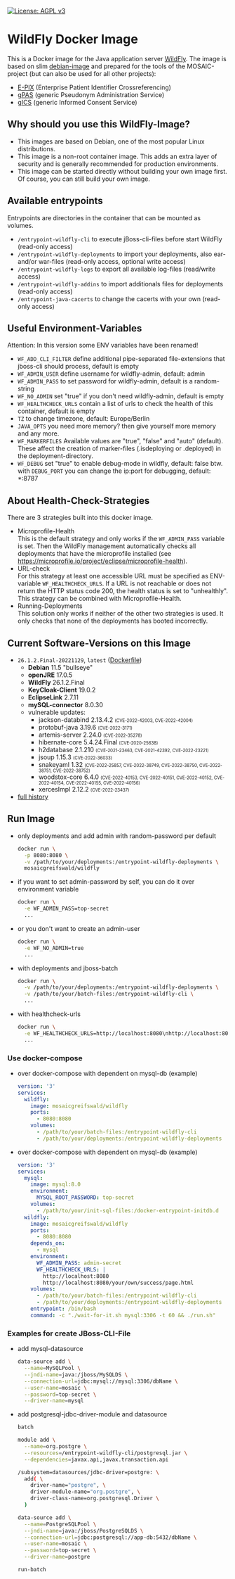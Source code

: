 [![License: AGPL v3](https://img.shields.io/badge/License-AGPL%20v3-blue.svg)](https://www.gnu.org/licenses/agpl-3.0)

# WildFly Docker Image
This is a Docker image for the Java application server [WildFly](http://wildfly.org/). The image is based on slim [debian-image](https://hub.docker.com/_/debian) and prepared for the tools of the MOSAIC-project (but can also be used for all other projects):

* [E-PIX](https://mosaic-greifswald.de/werkzeuge-und-vorlagen/id-management-e-pix.html) (Enterprise Patient Identifier Crossreferencing)
* [gPAS](https://mosaic-greifswald.de/werkzeuge-und-vorlagen/pseudonymverwaltung-gpas.html) (generic Pseudonym Administration Service)
* [gICS](https://mosaic-greifswald.de/werkzeuge-und-vorlagen/einwilligungsmanagement-gics.html) (generic Informed Consent Service)

## Why should you use this WildFly-Image?
* This images are based on Debian, one of the most popular Linux distributions.
* This image is a non-root container image. This adds an extra layer of security and is generally recommended for production environments.
* This image can be started directly without building your own image first. Of course, you can still build your own image.

## Available entrypoints
Entrypoints are directories in the container that can be mounted as volumes.
* `/entrypoint-wildfly-cli` to execute jBoss-cli-files before start WildFly (read-only access)
* `/entrypoint-wildfly-deployments` to import your deployments, also ear- and/or war-files (read-only access, optional write access)
* `/entrypoint-wildfly-logs` to export all available log-files (read/write access)
* `/entrypoint-wildfly-addins` to import additionals files for deployments (read-only access)
* `/entrypoint-java-cacerts` to change the cacerts with your own (read-only access)

## Useful Environment-Variables
Attention: In this version some ENV variables have been renamed!
* `WF_ADD_CLI_FILTER` define additional pipe-separated file-extensions that jboss-cli should process, default is empty
* `WF_ADMIN_USER` define username for wildfly-admin, default: admin
* `WF_ADMIN_PASS` to set password for wildfly-admin, default is a random-string
* `WF_NO_ADMIN` set "true" if you don't need wildfly-admin, default is empty
* `WF_HEALTHCHECK_URLS` contain a list of urls to check the health of this container, default is empty
* `TZ` to change timezone, default: Europe/Berlin
* `JAVA_OPTS` you need more memory? then give yourself more memory and any more.
* `WF_MARKERFILES` Available values are "true", "false" and "auto" (default). These affect the creation of marker-files (.isdeploying or .deployed) in the deployment-directory.
* `WF_DEBUG` set "true" to enable debug-mode in wildfly, default: false
  btw. with `DEBUG_PORT` you can change the ip:port for debugging, default: *:8787

## About Health-Check-Strategies
There are 3 strategies built into this docker image.

* Microprofile-Health<br>
  This is the default strategy and only works if the `WF_ADMIN_PASS` variable is set. Then the WildFly management automatically checks all deployments that have the microprofile installed (see https://microprofile.io/project/eclipse/microprofile-health).
* URL-check<br>
  For this strategy at least one accessible URL must be specified as ENV-variable `WF_HEALTHCHECK_URLS`. If a URL is not reachable or does not return the HTTP status code 200, the health status is set to "unhealthly". This strategy can be combined with Microprofile-Health.
* Running-Deployments<br>
  This solution only works if neither of the other two strategies is used. It only checks that none of the deployments has booted incorrectly.

## Current Software-Versions on this Image
* `26.1.2.Final-20221129`, `latest` ([Dockerfile](https://github.com/mosaic-hgw/WildFly/blob/master/Dockerfile))
  - **Debian** 11.5 "bullseye"
  - **openJRE** 17.0.5
  - **WildFly** 26.1.2.Final
  - **KeyCloak-Client** 19.0.2
  - **EclipseLink** 2.7.11
  - **mySQL-connector** 8.0.30
  - vulnerable updates:
    - jackson-databind 2.13.4.2 <small><small>(CVE-2022-42003, CVE-2022-42004)</small></small>
    - protobuf-java 3.19.6 <small><small>(CVE-2022-3171)</small></small>
    - artemis-server 2.24.0 <small><small>(CVE-2022-35278)</small></small>
    - hibernate-core 5.4.24.Final <small><small>(CVE-2020-25638)</small></small>
    - h2database 2.1.210 <small><small>(CVE-2021-23463, CVE-2021-42392, CVE-2022-23221)</small></small>
    - jsoup 1.15.3 <small><small>(CVE-2022-36033)</small></small>
    - snakeyaml 1.32 <small><small>(CVE-2022-25857, CVE-2022-38749, CVE-2022-38750, CVE-2022-38751, CVE-2022-38752)</small></small>
    - woodstox-core 6.4.0 <small><small>(CVE-2022-40153, CVE-2022-40151, CVE-2022-40152, CVE-2022-40154, CVE-2022-40155, CVE-2022-40156)</small></small>
    - xercesImpl 2.12.2 <small><small>(CVE-2022-23437)</small></small>
* [full history](https://github.com/mosaic-hgw/WildFly/blob/master/change_history.md)

## Run Image
* only deployments and add admin with random-password per default
  ```sh
  docker run \
    -p 8080:8080 \
    -v /path/to/your/deployments:/entrypoint-wildfly-deployments \
    mosaicgreifswald/wildfly
  ```

* if you want to set admin-password by self, you can do it over environment variable
  ```sh
  docker run \
    -e WF_ADMIN_PASS=top-secret
    ...
  ```

* or you don't want to create an admin-user
  ```sh
  docker run \
    -e WF_NO_ADMIN=true
    ...
  ```

* with deployments and jboss-batch
  ```sh
  docker run \
    -v /path/to/your/deployments:/entrypoint-wildfly-deployments \
    -v /path/to/your/batch-files:/entrypoint-wildfly-cli \
    ...
  ```

* with healthcheck-urls
  ```sh
  docker run \
    -e WF_HEALTHCHECK_URLS=http://localhost:8080\nhttp://localhost:8080/ths-web/html/public/common/processCompleted.xhtml
    ...
  ```

### Use docker-compose
* over docker-compose with dependent on mysql-db (example)
  ```yaml
  version: '3'
  services:
    wildfly:
      image: mosaicgreifswald/wildfly
      ports:
        - 8080:8080
      volumes:
        - /path/to/your/batch-files:/entrypoint-wildfly-cli
        - /path/to/your/deployments:/entrypoint-wildfly-deployments
  ```

* over docker-compose with dependent on mysql-db (example)
  ```yaml
  version: '3'
  services:
    mysql:
      image: mysql:8.0
      environment:
        MYSQL_ROOT_PASSWORD: top-secret
      volumes:
        - /path/to/your/init-sql-files:/docker-entrypoint-initdb.d
    wildfly:
      image: mosaicgreifswald/wildfly
      ports:
        - 8080:8080
      depends_on:
        - mysql
      environment:
        WF_ADMIN_PASS: admin-secret
        WF_HEALTHCHECK_URLS: |
          http://localhost:8080
          http://localhost:8080/your/own/success/page.html
      volumes:
        - /path/to/your/batch-files:/entrypoint-wildfly-cli
        - /path/to/your/deployments:/entrypoint-wildfly-deployments
      entrypoint: /bin/bash
      command: -c "./wait-for-it.sh mysql:3306 -t 60 && ./run.sh"
  ```

### Examples for create JBoss-CLI-File
* add mysql-datasource
  ```sh
  data-source add \
    --name=MySQLPool \
    --jndi-name=java:/jboss/MySQLDS \
    --connection-url=jdbc:mysql://mysql:3306/dbName \
    --user-name=mosaic \
    --password=top-secret \
    --driver-name=mysql
  ```

* add postgresql-jdbc-driver-module and datasource
  ```sh
  batch

  module add \
    --name=org.postgre \
    --resources=/entrypoint-wildfly-cli/postgresql.jar \
    --dependencies=javax.api,javax.transaction.api

  /subsystem=datasources/jdbc-driver=postgre: \
    add( \
      driver-name="postgre", \
      driver-module-name="org.postgre", \
      driver-class-name=org.postgresql.Driver \
    )

  data-source add \
    --name=PostgreSQLPool \
    --jndi-name=java:/jboss/PostgreSQLDS \
    --connection-url=jdbc:postgresql://app-db:5432/dbName \
    --user-name=mosaic \
    --password=top-secret \
    --driver-name=postgre

  run-batch
  ```
